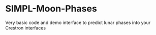 # SIMPL-Moon-Phases
Very basic code and demo interface to predict lunar phases into your Crestron interfaces
